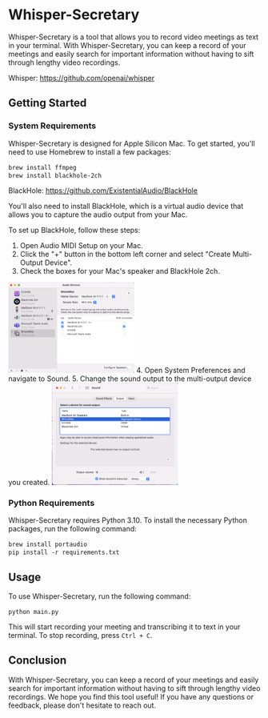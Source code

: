 # Whisper-Secretary
Whisper-Secretary is a tool that allows you to record video meetings as text in your terminal. With Whisper-Secretary, you can keep a record of your meetings and easily search for important information without having to sift through lengthy video recordings.

Whisper: https://github.com/openai/whisper 

## Getting Started
### System Requirements
Whisper-Secretary is designed for Apple Silicon Mac. To get started, you'll need to use Homebrew to install a few packages:

```
brew install ffmpeg
brew install blackhole-2ch
```

BlackHole: https://github.com/ExistentialAudio/BlackHole 

You'll also need to install BlackHole, which is a virtual audio device that allows you to capture the audio output from your Mac.

To set up BlackHole, follow these steps:

1. Open Audio MIDI Setup on your Mac.
2. Click the "+" button in the bottom left corner and select "Create Multi-Output Device".
3. Check the boxes for your Mac's speaker and BlackHole 2ch.
<img src="img/audio_midi.png" width="50%">
4. Open System Preferences and navigate to Sound.
5. Change the sound output to the multi-output device you created.
<img src="img/sound_set.png" width="50%">



### Python Requirements
Whisper-Secretary requires Python 3.10. To install the necessary Python packages, run the following command:

```
brew install portaudio
pip install -r requirements.txt
```

## Usage
To use Whisper-Secretary, run the following command:

```
python main.py
```

This will start recording your meeting and transcribing it to text in your terminal. To stop recording, press ```Ctrl + C```.

## Conclusion
With Whisper-Secretary, you can keep a record of your meetings and easily search for important information without having to sift through lengthy video recordings. We hope you find this tool useful! If you have any questions or feedback, please don't hesitate to reach out.